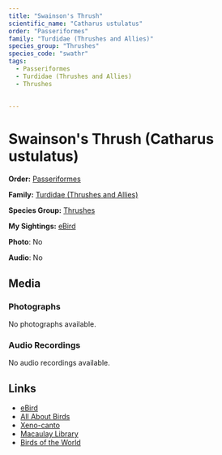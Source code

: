 ```yaml
---
title: "Swainson's Thrush"
scientific_name: "Catharus ustulatus"
order: "Passeriformes"
family: "Turdidae (Thrushes and Allies)"
species_group: "Thrushes"
species_code: "swathr"
tags: 
  - Passeriformes
  - Turdidae (Thrushes and Allies)
  - Thrushes
  
  
---
```


# Swainson's Thrush (Catharus ustulatus)

**Order:** [Passeriformes](/tags/passeriformes)

**Family:** [Turdidae (Thrushes and Allies)](/tags/turdidae-thrushes-and-allies)

**Species Group:** [Thrushes](/tags/thrushes)

**My Sightings:** [eBird](https://ebird.org/lifelist?r=world&time=life&spp=swathr)

**Photo**: No 

**Audio**: No

## Media
### Photographs
No photographs available.

### Audio Recordings
No audio recordings available.

## Links
* [eBird](https://ebird.org/species/swathr) 
* [All About Birds](https://www.allaboutbirds.org/guide/swathr) 
* [Xeno-canto](https://www.xeno-canto.org/species/catharus-ustulatus) 
* [Macaulay Library](https://search.macaulaylibrary.org/catalog?taxonCode=swathr&sort=rating_rank_desc)
* [Birds of the World](https://birdsoftheworld.org/bow/species/swathr)
